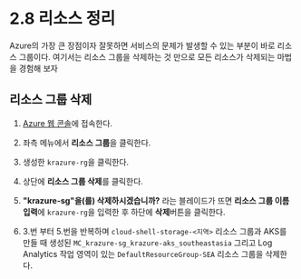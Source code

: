 # 2.8 리소스 정리
Azure의 가장 큰 장점이자 잘못하면 서비스의 문제가 발생할 수 있는 부분이 바로 리소스 그룹이다. 여기서는 리소스 그룹을 삭제하는 것 만으로 모든 리소스가 삭제되는 마법을 경험해 보자

## 리소스 그룹 삭제
1. [Azure 웹 콘솔](https://portal.azure.com)에 접속한다.

2. 좌측 메뉴에서 **리소스 그룹**을 클릭한다.

3. 생성한 `krazure-rg`을 클릭한다.

4. 상단에 **리소스 그룹 삭제**를 클릭한다.

5. __"krazure-sg"을(를) 삭제하시겠습니까?__ 라는 블레이드가 뜨면 **리소스 그룹 이름 입력**에 `krazure-rg`을 입력한 후 하단에 **삭제**버튼을 클릭한다.

6. 3.번 부터 5.번을 반복하며 `cloud-shell-storage-<지역>` 리소스 그룹과 AKS를 만들 때 생성된 `MC_krazure-sg_krazure-aks_southeastasia` 그리고 Log Analytics 작업 영역이 있는 `DefaultResourceGroup-SEA` 리소스 그룹을 삭제한다.